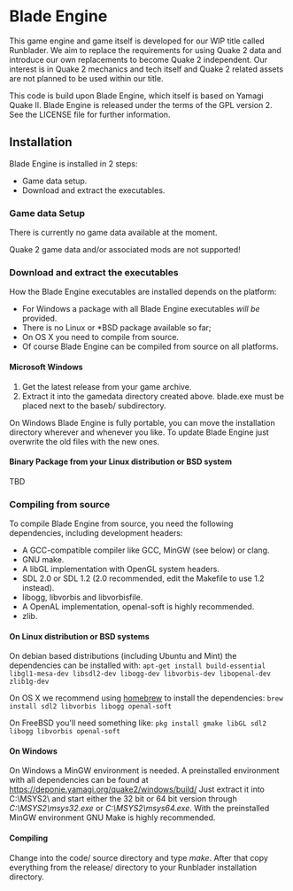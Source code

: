 # Blade Engine

This game engine and game itself is developed for our WIP title called Runblader.
We aim to replace the requirements for using Quake 2 data and introduce our own replacements
to become Quake 2 independent. Our interest is in Quake 2 mechanics and tech itself and Quake 2
related assets are not planned to be used within our title.

This code is build upon Blade Engine, which itself is based on Yamagi Quake II. 
Blade Engine is released under the terms of the GPL version 2. See the
LICENSE file for further information.


## Installation

Blade Engine is installed in 2 steps:

- Game data setup.
- Download and extract the executables.


### Game data Setup

There is currently no game data available at the moment.

Quake 2 game data and/or associated mods are not supported!

### Download and extract the executables

How the Blade Engine executables are installed depends on the platform:

- For Windows a package with all Blade Engine executables *will be* provided.
- There is no Linux or *BSD package available so far;
- On OS X you need to compile from source.
- Of course Blade Engine can be compiled from source on all platforms.


#### Microsoft Windows

1. Get the latest release from your game archive.
2. Extract it into the gamedata directory created above. blade.exe must be
   placed next to the baseb/ subdirectory.

On Windows Blade Engine is fully portable, you can move the installation
directory wherever and whenever you like. To update Blade Engine just
overwrite the old files with the new ones.


#### Binary Package from your Linux distribution or BSD system

TBD

### Compiling from source

To compile Blade Engine from source, you need the following dependencies,
including development headers:

- A GCC-compatible compiler like GCC, MinGW (see below) or clang.
- GNU make.
- A libGL implementation with OpenGL system headers.
- SDL 2.0 or SDL 1.2 (2.0 recommended, edit the Makefile to use 1.2 instead).
- libogg, libvorbis and libvorbisfile.
- A OpenAL implementation, openal-soft is highly recommended.
- zlib.

#### On Linux distribution or BSD systems

On debian based distributions (including Ubuntu and Mint) the dependencies can
be installed with: `apt-get install build-essential libgl1-mesa-dev libsdl2-dev
libogg-dev libvorbis-dev libopenal-dev zlib1g-dev`

On OS X we recommend using [homebrew](https://brew.sh) to install the
dependencies: `brew install sdl2 libvorbis libogg openal-soft`

On FreeBSD you'll need something like: `pkg install gmake libGL sdl2 libogg
libvorbis openal-soft`


#### On Windows

On Windows a MinGW environment is needed. A preinstalled environment with all
dependencies can be found at https://deponie.yamagi.org/quake2/windows/build/
Just extract it into C:\MSYS2\ and start either the 32 bit or 64 bit version
through *C:\MSYS2\msys32.exe* or *C:\MSYS2\msys64.exe*. With the preinstalled
MinGW environment GNU Make is highly recommended.


#### Compiling

Change into the code/ source directory and type *make*. 
After that copy everything from the release/
directory to your Runblader installation directory.
